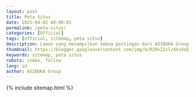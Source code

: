 ```yaml
---
layout: post
title: Peta Situs
date: 2025-04-02 00:00:01
permalink: /peta-situs/
categories: [Official]
tags: [official, sitemap, peta situs]
description: Laman yang menampilkan semua postingan dari ASIBUKA Group. Silahkan temukan artikel yang anda butuhkan disini.
thumbnail: https://blogger.googleusercontent.com/img/b/R29vZ2xl/AVvXsEjzW-PWjlR79NJm2tMHjQTpDd0uNG3_np5RfsauBbOgVGAWeSBIQ301aNDABD49cux3utQriwWuhU-N-5b8WrFKq4AB6uiu1ZEQ7M3diAp0JV3zr8myt7GAkSilsKeh6nAh_XKphudlX-kSgfAvLwVgb584cezbmwcD5AZgpAKTn3ZP51pKZ3sGiBpQ5cU/s0-rw/peta-situs.jpeg
keywords: sitemap, peta situs
robots: index, follow
lang: id
author: ASIBUKA Group
---
```

{% include sitemap.html %}
